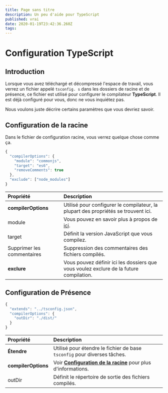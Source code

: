 ```yaml
---
title: Page sans titre
description: Un peu d'aide pour TypeScript
published: vrai
date: 2020-01-19T23:42:36.260Z
tags:
---
```


# Configuration TypeScript

## Introduction

Lorsque vous avez téléchargé et décompressé l'espace de travail, vous verrez un fichier appelé `tsconfig. s` dans les dossiers de racine et de présence, ce fichier est utilisé pour configurer le compilateur **TypeScript**. Il est déjà configuré pour vous, donc ne vous inquiétez pas.

Nous voulons juste décrire certains paramètres que vous devriez savoir.

## Configuration de la racine

Dans le fichier de configuration racine, vous verrez quelque chose comme ça.

```javascript
{
  "compilerOptions": {
    "module": "commonjs",
    "target": "es6",
    "removeComments": true
  },
  "exclude": ["node_modules"]
}
```

| Propriété                  | Description                                                                                              |
|:-------------------------- |:-------------------------------------------------------------------------------------------------------- |
| **compilerOptions**        | Utilisé pour configurer le compilateur, la plupart des propriétés se trouvent ici.                       |
| module                     | Vous pouvez en savoir plus à propos de [ici](https://www.typescriptlang.org/docs/handbook/modules.html). |
| target                     | Définit la version JavaScript que vous compilez.                                                         |
| Supprimer les commentaires | Suppression des commentaires des fichiers compilés.                                                      |
| **exclure**                | Vous pouvez définir ici les dossiers que vous voulez exclure de la future compilation.                   |

## Configuration de Présence

```javascript
{
  "extends": "../tsconfig.json",
  "compilerOptions": {
    "outDir": "./dist/"
  }
}
```

| Propriété           | Description                                                                                                |
|:------------------- |:---------------------------------------------------------------------------------------------------------- |
| **Étendre**         | Utilisé pour étendre le fichier de base `tsconfig` pour diverses tâches.                                   |
| **compilerOptions** | Voir [**Configuration de la racine**](/dev/presence/tsconfig#root-configuration) pour plus d'informations. |
| outDir              | Définit le répertoire de sortie des fichiers compilés.                                                     |